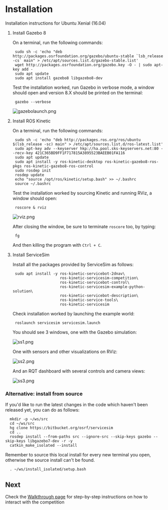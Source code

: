 # Installation

Installation instructions for Ubuntu Xenial (16.04)

1. Install Gazebo 8

    On a terminal, run the following commands:

        sudo sh -c 'echo "deb http://packages.osrfoundation.org/gazebo/ubuntu-stable `lsb_release -cs` main" > /etc/apt/sources.list.d/gazebo-stable.list'
        wget http://packages.osrfoundation.org/gazebo.key -O - | sudo apt-key add -
        sudo apt update
        sudo apt install gazebo8 libgazebo8-dev

    Test the installation worked, run Gazebo in verbose mode, a window should
    open and version 8.X should be printed on the terminal:

        gazebo --verbose

    ![gazebolaunch.png](https://bitbucket.org/repo/gkR8znK/images/443494770-gazebolaunch.png)

1. Install ROS Kinetic

    On a terminal, run the following commands:

        sudo sh -c 'echo "deb http://packages.ros.org/ros/ubuntu $(lsb_release -sc) main" > /etc/apt/sources.list.d/ros-latest.list'
        sudo apt-key adv --keyserver hkp://ha.pool.sks-keyservers.net:80 --recv-key 421C365BD9FF1F717815A3895523BAEEB01FA116
        sudo apt update
        sudo apt install -y ros-kinetic-desktop ros-kinetic-gazebo8-ros-pkgs ros-kinetic-gazebo8-ros-control
        sudo rosdep init
        rosdep update
        echo "source /opt/ros/kinetic/setup.bash" >> ~/.bashrc
        source ~/.bashrc

    Test the installation worked by sourcing Kinetic and running RViz, a window
    should open:

        roscore & rviz

    ![rviz.png](https://bitbucket.org/repo/gkR8znK/images/3117604865-rviz.png)

    After closing the window, be sure to terminate `roscore` too, by typing:

        fg

    And then killing the program with `Ctrl + C`.
        

1. Install ServiceSim

    Install all the packages provided by ServiceSim as follows:

        sudo apt install -y ros-kinetic-servicebot-2dnav\
                            ros-kinetic-servicesim-competition\
                            ros-kinetic-servicebot-control\
                            ros-kinetic-servicesim-example-python-solution\
                            ros-kinetic-servicebot-description\
                            ros-kinetic-service-tools\
                            ros-kinetic-servicesim

    Check installation worked by launching the example world:

        roslaunch servicesim servicesim.launch

    You should see 3 windows, one with the Gazebo simulation:

    ![ss1.png](https://bitbucket.org/repo/gkR8znK/images/287547113-ss1.png)

    One with sensors and other visualizations on RViz:

    ![ss2.png](https://bitbucket.org/repo/gkR8znK/images/1518887213-ss2.png)

    And an RQT dashboard with several controls and camera views:

    ![ss3.png](https://bitbucket.org/repo/gkR8znK/images/1585354643-ss3.png)

### Alternative: install from source

If you'd like to run the latest changes in the code which haven't been released yet, you can do as follows:

      mkdir -p ~/ws/src
      cd ~/ws/src
      hg clone https://bitbucket.org/osrf/servicesim
      cd ..
      rosdep install --from-paths src --ignore-src --skip-keys gazebo --skip-keys libgazebo7-dev -r -y
      catkin_make_isolated --install

Remember to source this local install for every new terminal you open, otherwise the source install can't be found.

      . ~/ws/install_isolated/setup.bash

## Next

Check the [Walkthrough page](https://bitbucket.org/osrf/servicesim/wiki/Walkthrough) for step-by-step instructions on how to interact with the competition